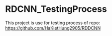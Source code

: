 # RDCNN_TestingProcess
This project is use for testing process of repo: https://github.com/HaKietHung2905/RDDCNN
